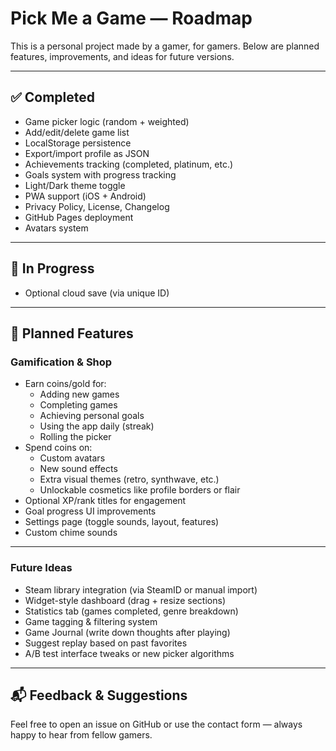 # Pick Me a Game — Roadmap

This is a personal project made by a gamer, for gamers. Below are planned features, improvements, and ideas for future versions.

---

## ✅ Completed
- Game picker logic (random + weighted)
- Add/edit/delete game list
- LocalStorage persistence
- Export/import profile as JSON
- Achievements tracking (completed, platinum, etc.)
- Goals system with progress tracking
- Light/Dark theme toggle
- PWA support (iOS + Android)
- Privacy Policy, License, Changelog
- GitHub Pages deployment
- Avatars system

---

## 🧩 In Progress
- Optional cloud save (via unique ID)

---

## 🧪 Planned Features

### Gamification & Shop
- Earn coins/gold for:
  - Adding new games
  - Completing games
  - Achieving personal goals
  - Using the app daily (streak)
  - Rolling the picker
- Spend coins on:
  - Custom avatars
  - New sound effects
  - Extra visual themes (retro, synthwave, etc.)
  - Unlockable cosmetics like profile borders or flair
- Optional XP/rank titles for engagement
- Goal progress UI improvements
- Settings page (toggle sounds, layout, features)
- Custom chime sounds

---

### Future Ideas
- Steam library integration (via SteamID or manual import)
- Widget-style dashboard (drag + resize sections)
- Statistics tab (games completed, genre breakdown)
- Game tagging & filtering system
- Game Journal (write down thoughts after playing)
- Suggest replay based on past favorites
- A/B test interface tweaks or new picker algorithms

---

## 📬 Feedback & Suggestions
Feel free to open an issue on GitHub or use the contact form — always happy to hear from fellow gamers.
